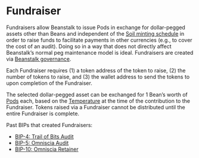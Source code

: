 # Fundraiser

Fundraisers allow Beanstalk to issue Pods in exchange for dollar-pegged assets other than Beans and independent of the [Soil minting schedule](../peg-maintenance/overview.md#soil-supply) in order to raise funds to facilitate payments in other currencies (e.g., to cover the cost of an audit). Doing so in a way that does not directly affect Beanstalk’s normal peg maintenance model is ideal. Fundraisers are created via [Beanstalk governance](../governance/beanstalk/).

Each Fundraiser requires (1) a token address of the token to raise, (2) the number of tokens to raise, and (3) the wallet address to send the tokens to upon completion of the Fundraiser.

The selected dollar-pegged asset can be exchanged for 1 Bean’s worth of [Pods](../farm/field.md#pods) each, based on the [Temperature](../farm/field.md#temperature) at the time of the contribution to the Fundraiser. Tokens raised via a Fundraiser cannot be distributed until the entire Fundraiser is complete.

Past BIPs that created Fundraisers:

* [BIP-4: Trail of Bits Audit](https://github.com/BeanstalkFarms/Beanstalk-Governance-Proposals/blob/master/bip/bip-04-trail-of-bits-fundraiser.md)
* [BIP-5: Omniscia Audit](https://github.com/BeanstalkFarms/Beanstalk-Governance-Proposals/blob/master/bip/bip-05-omniscia-fundraiser.md)
* [BIP-10: Omniscia Retainer](https://github.com/BeanstalkFarms/Beanstalk-Governance-Proposals/blob/master/bip/bip-10-omniscia-retainer.md)
